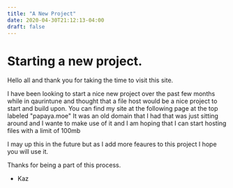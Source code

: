 ```yaml
---
title: "A New Project"
date: 2020-04-30T21:12:13-04:00
draft: false
---
```


# Starting a new project.


Hello all and thank you for taking the time to visit this site.

I have been looking to start a nice new project over the past few months while in qaurintune and thought that a file host would be a nice project to start and build upon. You can find my site
at the following page at the top labeled "papaya.moe" It was an old domain that I had that was just sitting around and I wante to make use of it and I am hoping that I can start hosting files with a limit of 100mb

I may up this in the future but as I add more feaures to this project I hope you will use it.

Thanks for being a part of this process.

- Kaz
